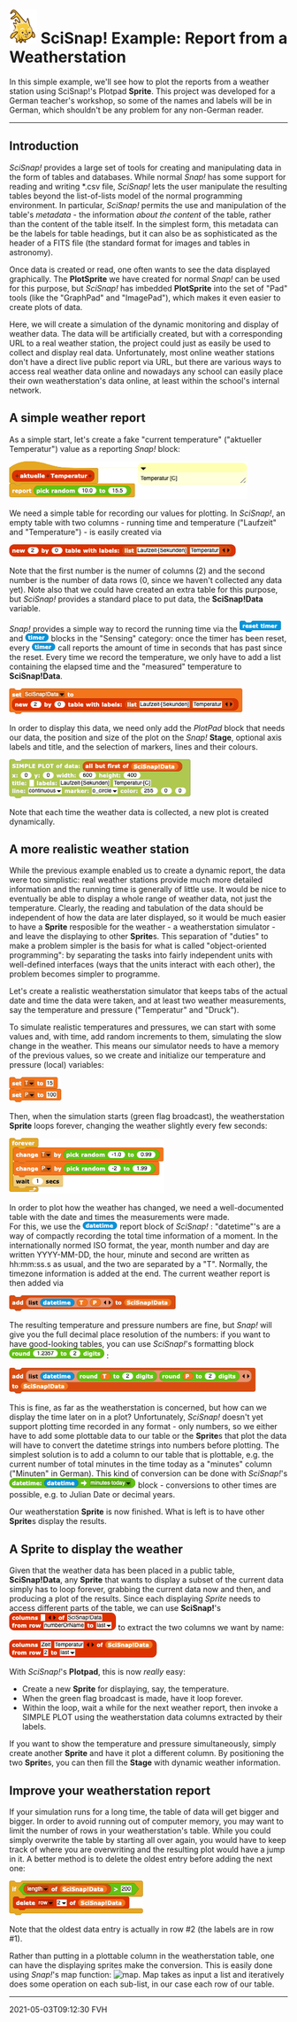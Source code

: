 # <img alt="scientific-snap-icon" src="../../../images/einstein_snap.png" width="50"/> SciSnap! Example: Report from a Weatherstation

In this simple example, we'll see how to plot the reports from a weather station using SciSnap!'s Plotpad **Sprite**.
This project was developed for a German teacher's workshop, so some of the names and labels will be in German, which shouldn't be any problem for any non-German reader.

---

## Introduction

*SciSnap!* provides a large set of tools for creating and manipulating data in the form of tables and databases.
While normal *Snap!* has some support for reading and writing \*.csv file, *SciSnap!* lets the user manipulate the resulting tables beyond the list-of-lists model of the normal programming environment.
In particular, *SciSnap!* permits the use and manipulation of the table's *metadata* - the information _about_ _the_ _content_ of the table, rather than the content of the table itself.
In the simplest form, this metadata can be the labels for table headings, but it can also be as sophisticated as the header of a FITS file (the standard format for images and tables in astronomy).

Once data is created or read, one often wants to see the data displayed graphically.
The **PlotSprite** we have created for normal *Snap!* can be used for this purpose, but *SciSnap!* has imbedded **PlotSprite** into the set of "Pad" tools (like the "GraphPad" and "ImagePad"), which makes it even easier to create plots of data.

Here, we will create a simulation of the dynamic monitoring and display of weather data.
The data will be artificially created, but with a corresponding URL to a real weather station, the project could just as easily be used to collect and display real data.
Unfortunately, most online weather stations don't have a direct live public report via URL, but there are various ways to access real weather data online and nowadays any school can easily place their own weatherstation's data online, at least within the school's internal network.


## A simple weather report

As a simple start,  let's create a fake "current temperature" ("aktueller Temperatur") value as a reporting *Snap!* block:

![aktueller Temperatur](./images/aktueller_Temperatur.png)

We need a simple table for recording our values for plotting.
In *SciSnap!*, an empty table with two columns - running time and temperature ("Laufzeit" and "Temperature") - is easily created via

![new table](./images/new_table.png)

Note that the first number is the numer of columns (2) and the second number is the number of data rows (0, since we haven't collected any data yet).
Note also that we could have created an extra table for this purpose, but *SciSnap!* provides a standard place to put data, the **SciSnap!Data** variable.

*Snap!* provides a simple way to record the running time via the ![reset timer](./images/reset_timer.png) and ![timer](./images/timer.png) blocks in the "Sensing" category: once the timer has been reset, every ![timer](./images/timer.png) call reports the amount of time in seconds that has past since the reset.
Every time we record the temperature, we only have to add a list containing the elapsed time and the "measured" temperature to **SciSnap!Data**.

![simple data](./images/simple_data.png)

In order to display this data, we need only add the *PlotPad* block that needs our data, the position and size of the plot on the *Snap!* **Stage**, optional axis labels and title, and the selection of markers, lines and their colours.

![simple plot](./images/simple_plot.png)

Note that each time the weather data is collected, a new plot is created dynamically.


## A more realistic weather station

While the previous example enabled us to create a dynamic report, the data were too simplistic: real weather stations provide much more detailed information and the running time is generally of little use.
It would be nice to eventually be able to display a whole range of weather data, not just the temperature.
Clearly, the reading and tabulation of the data should be independent of how the data are later displayed, so it would be much easier to have a **Sprite** resposible for the weather - a weatherstation simulator - and leave the displaying to other **Sprite**s.
This separation of "duties" to make a problem simpler is the basis for what is called "object-oriented programming": by separating the tasks into fairly independent units with well-defined interfaces (ways that the units interact with each other), the problem becomes simpler to programme.

Let's create a realistic weatherstation simulator that keeps tabs of the actual date and time the data were taken, and at least two weather measurements, say the temperature and pressure ("Temperatur" and "Druck").

To simulate realistic temperatures and pressures, we can start with some values and, with time, add random increments to them, simulating the slow change in the weather.
This means our simulator needs to have a memory of the previous values, so we create and initialize our temperature and pressure (local) variables:

![set T P](./images/set_T_P.png)

Then, when the simulation starts (green flag broadcast), the weatherstation **Sprite** loops forever, changing the weather slightly every few seconds:

![change weather](./images/change_weather.png)

In order to plot how the weather has changed, we need a well-documented table with the date and times the measurements were made.  
For this, we use the ![datetime](./images/datetime.png) report block of *SciSnap!* : "datetime"'s are a way of compactly recording the total time information of a moment.
In the internationally normed ISO format, the year, month number and day are written YYYY-MM-DD, the hour, minute and second are written as hh:mm:ss.s as usual, and the two are separated by a "T".
Normally, the timezone information is added at the end.
The current weather report is then added via

![add datetime T P](./images/add_datetime_T_P.png)

The resulting temperature and pressure numbers are fine, but *Snap!* will give you the full decimal place resolution of the numbers: if you want to have good-looking tables, you can use *SciSnap!*'s formatting block ![round to 2 digits](./images/round_to_digits.png) :

![add datetime T P](./images/add_datetime_rounded_T_P.png)

This is fine, as far as the weatherstation is concerned, but how can we display the time later on in a plot?
Unfortunately, *SciSnap!* doesn't yet support plotting time recorded in any format - only numbers, so we either have to add some plottable data to our table or the **Sprite**s that plot the data will have to convert the datetime strings into numbers before plotting.
The simplest solution is to add a column to our table that is plottable, e.g. the current number of total minutes in the time today as a "minutes" column ("Minuten" in German).
This kind of conversion can be done with *SciSnap!*'s ![datetime to minutes today](./images/datetime_to_minutes_today.png) block - conversions to other times are possible, e.g. to Julian Date or decimal years.

Our weatherstation **Sprite** is now finished.  What is left is to have other **Sprite**s display the results.


## A Sprite to display the weather

Given that the weather data has been placed in a public table, **SciSnap!Data**, any **Sprite** that wants to display a subset of the current data simply has to loop forever, grabbing the current data now and then, and producing a plot of the results.
Since each displaying *Sprite* needs to access different parts of the table, we can use **SciSnap!**'s ![columns of from row to](./images/columns_of_from_row_to.png) to extract the two columns we want by name:

![columns_Zeit_Temperatur of SciSnapData](./images/columns_Zeit_Temperatur_of_SciSnapData.png)

With *SciSnap!*'s **Plotpad**, this is now _really_ easy: 
- Create a new **Sprite** for displaying, say, the temperature.
- When the green flag broadcast is made, have it loop forever.
- Within the loop, wait a while for the next weather report, then invoke a SIMPLE PLOT using the weatherstation data columns extracted by their labels.

If you want to show the temperature and pressure simultaneously, simply create another **Sprite** and have it plot a different column.  By positioning the two **Sprite**s, you can then fill the **Stage** with dynamic weather information.


## Improve your weatherstation report

If your simulation runs for a long time, the table of data will get bigger and bigger.
In order to avoid running out of computer memory, you may want to limit the number of rows in your weatherstation's table.
While you could simply overwrite the table by starting all over again, you would have to keep track of where you are overwriting and the resulting plot would have a jump in it.
A better method is to delete the oldest entry before adding the next one:

![delete row 2](./images/delete_row_2.png)

Note that the oldest data entry is actually in row \#2 (the labels are in row \#1).

Rather than putting in a plottable column in the weatherstation table, one can have the displaying sprites make the conversion.
This is easily done using *Snap!*'s map function: ![map](./images/map.png).
Map takes as input a list and iteratively does some operation on each sub-list, in our case each row of our table.


---

2021-05-03T09:12:30 FVH
